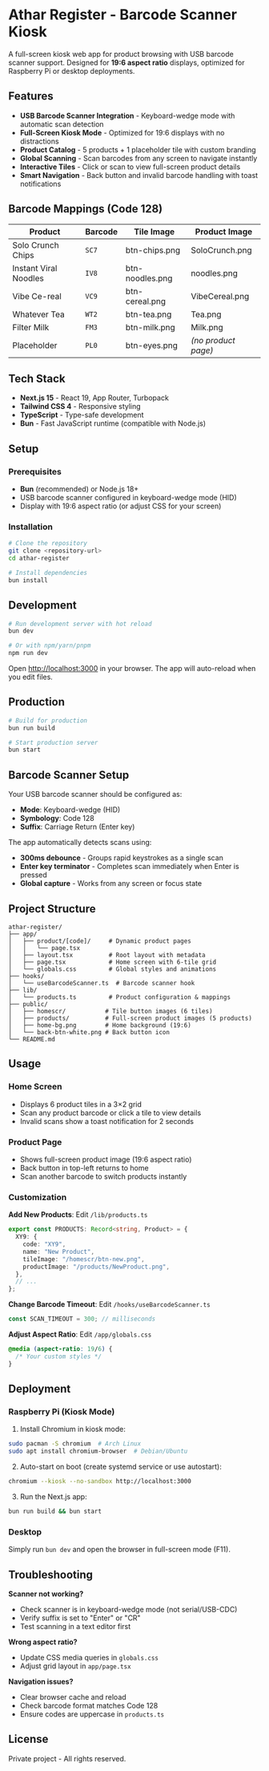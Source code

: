 # Athar Register - Barcode Scanner Kiosk

A full-screen kiosk web app for product browsing with USB barcode scanner support. Designed for **19:6 aspect ratio** displays, optimized for Raspberry Pi or desktop deployments.

## Features

- **USB Barcode Scanner Integration** - Keyboard-wedge mode with automatic scan detection
- **Full-Screen Kiosk Mode** - Optimized for 19:6 displays with no distractions
- **Product Catalog** - 5 products + 1 placeholder tile with custom branding
- **Global Scanning** - Scan barcodes from any screen to navigate instantly
- **Interactive Tiles** - Click or scan to view full-screen product details
- **Smart Navigation** - Back button and invalid barcode handling with toast notifications

## Barcode Mappings (Code 128)

| Product | Barcode | Tile Image | Product Image |
|---------|---------|------------|---------------|
| Solo Crunch Chips | `SC7` | btn-chips.png | SoloCrunch.png |
| Instant Viral Noodles | `IV8` | btn-noodles.png | noodles.png |
| Vibe Ce-real | `VC9` | btn-cereal.png | VibeCereal.png |
| Whatever Tea | `WT2` | btn-tea.png | Tea.png |
| Filter Milk | `FM3` | btn-milk.png | Milk.png |
| Placeholder | `PL0` | btn-eyes.png | _(no product page)_ |

## Tech Stack

- **Next.js 15** - React 19, App Router, Turbopack
- **Tailwind CSS 4** - Responsive styling
- **TypeScript** - Type-safe development
- **Bun** - Fast JavaScript runtime (compatible with Node.js)

## Setup

### Prerequisites

- **Bun** (recommended) or Node.js 18+
- USB barcode scanner configured in keyboard-wedge mode (HID)
- Display with 19:6 aspect ratio (or adjust CSS for your screen)

### Installation

```bash
# Clone the repository
git clone <repository-url>
cd athar-register

# Install dependencies
bun install
```

## Development

```bash
# Run development server with hot reload
bun dev

# Or with npm/yarn/pnpm
npm run dev
```

Open [http://localhost:3000](http://localhost:3000) in your browser. The app will auto-reload when you edit files.

## Production

```bash
# Build for production
bun run build

# Start production server
bun start
```

## Barcode Scanner Setup

Your USB barcode scanner should be configured as:
- **Mode**: Keyboard-wedge (HID)
- **Symbology**: Code 128
- **Suffix**: Carriage Return (Enter key)

The app automatically detects scans using:
- **300ms debounce** - Groups rapid keystrokes as a single scan
- **Enter key terminator** - Completes scan immediately when Enter is pressed
- **Global capture** - Works from any screen or focus state

## Project Structure

```
athar-register/
├── app/
│   ├── product/[code]/     # Dynamic product pages
│   │   └── page.tsx
│   ├── layout.tsx          # Root layout with metadata
│   ├── page.tsx            # Home screen with 6-tile grid
│   └── globals.css         # Global styles and animations
├── hooks/
│   └── useBarcodeScanner.ts  # Barcode scanner hook
├── lib/
│   └── products.ts         # Product configuration & mappings
├── public/
│   ├── homescr/           # Tile button images (6 tiles)
│   ├── products/          # Full-screen product images (5 products)
│   ├── home-bg.png        # Home background (19:6)
│   └── back-btn-white.png # Back button icon
└── README.md
```

## Usage

### Home Screen
- Displays 6 product tiles in a 3×2 grid
- Scan any product barcode or click a tile to view details
- Invalid scans show a toast notification for 2 seconds

### Product Page
- Shows full-screen product image (19:6 aspect ratio)
- Back button in top-left returns to home
- Scan another barcode to switch products instantly

### Customization

**Add New Products**: Edit `/lib/products.ts`
```typescript
export const PRODUCTS: Record<string, Product> = {
  XY9: {
    code: "XY9",
    name: "New Product",
    tileImage: "/homescr/btn-new.png",
    productImage: "/products/NewProduct.png",
  },
  // ...
};
```

**Change Barcode Timeout**: Edit `/hooks/useBarcodeScanner.ts`
```typescript
const SCAN_TIMEOUT = 300; // milliseconds
```

**Adjust Aspect Ratio**: Edit `/app/globals.css`
```css
@media (aspect-ratio: 19/6) {
  /* Your custom styles */
}
```

## Deployment

### Raspberry Pi (Kiosk Mode)

1. Install Chromium in kiosk mode:
```bash
sudo pacman -S chromium  # Arch Linux
sudo apt install chromium-browser  # Debian/Ubuntu
```

2. Auto-start on boot (create systemd service or use autostart):
```bash
chromium --kiosk --no-sandbox http://localhost:3000
```

3. Run the Next.js app:
```bash
bun run build && bun start
```

### Desktop

Simply run `bun dev` and open the browser in full-screen mode (F11).

## Troubleshooting

**Scanner not working?**
- Check scanner is in keyboard-wedge mode (not serial/USB-CDC)
- Verify suffix is set to "Enter" or "CR"
- Test scanning in a text editor first

**Wrong aspect ratio?**
- Update CSS media queries in `globals.css`
- Adjust grid layout in `app/page.tsx`

**Navigation issues?**
- Clear browser cache and reload
- Check barcode format matches Code 128
- Ensure codes are uppercase in `products.ts`

## License

Private project - All rights reserved.
